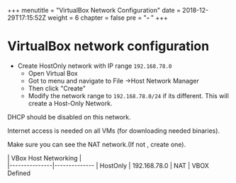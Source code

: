 +++
menutitle = "VirtualBox Network Configuration"
date = 2018-12-29T17:15:52Z
weight = 6
chapter = false
pre = "<b>- </b>"
+++

# VirtualBox network configuration
- Create HostOnly network with IP range `192.168.78.0`
  - Open Virtual Box
  - Got to menu and navigate to File ->Host Network Manager
  - Then click "Create"
  - Modify the network range to `192.168.78.0/24` if its different.
 This will create a Host-Only Network.

 DHCP should be disabled on this network.

 Internet access is needed on all VMs (for downloading needed binaries).

 Make sure you can see the NAT network.(If not , create one).
 

| VBox Host Networking |      
|---------------|--------------
| HostOnly      | 192.168.78.0
| NAT           | VBOX Defined
